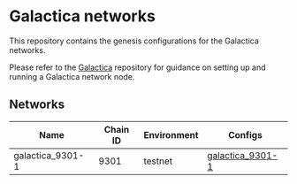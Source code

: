 # Galactica networks

This repository contains the genesis configurations for the Galactica networks.

Please refer to the [Galactica](https://github.com/Galactica-corp/galactica) repository for guidance on setting up and running a Galactica network node.

## Networks

| Name             | Chain ID | Environment | Configs                                                |
|------------------|----------|-------------|--------------------------------------------------------|
| galactica_9301-1 | 9301     | testnet     | [galactica_9301-1](./network/testnet/galactica_9301-1) |


